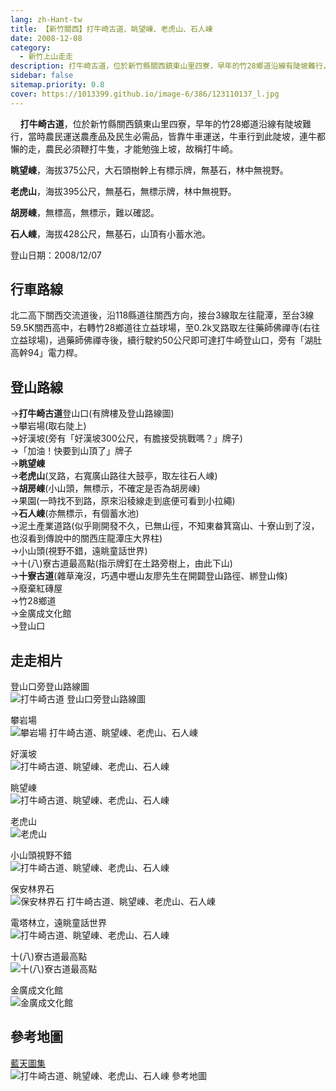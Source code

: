 ```yaml
---
lang: zh-Hant-tw
title: 【新竹關西】打牛崎古道、眺望崠、老虎山、石人崠
date: 2008-12-08
category: 
  - 新竹上山走走
description: 打牛崎古道，位於新竹縣關西鎮東山里四寮，早年的竹28鄉道沿線有陡坡難行，當時農民運送農產品及民生必需品，皆靠牛車運送，牛車行到此陡坡，連牛都懶的走，農民必須鞭打牛隻，才能勉強上坡，故稱打牛崎。 眺望崠，海拔375公尺，大石頭樹幹上有標示牌，無基石，林中無視野。老虎山，海拔395公尺，無基石，無標示牌，林中無視野。
sidebar: false
sitemap.priority: 0.8
cover: https://1013399.github.io/image-6/386/123110137_l.jpg
---
```


    **打牛崎古道**，位於新竹縣關西鎮東山里四寮，早年的竹28鄉道沿線有陡坡難行，當時農民運送農產品及民生必需品，皆靠牛車運送，牛車行到此陡坡，連牛都懶的走，農民必須鞭打牛隻，才能勉強上坡，故稱打牛崎。  

**眺望崠**，海拔375公尺，大石頭樹幹上有標示牌，無基石，林中無視野。  

<!-- more -->

**老虎山**，海拔395公尺，無基石，無標示牌，林中無視野。  

**胡房崠**，無標高，無標示，難以確認。  

**石人崠**，海拔428公尺，無基石，山頂有小蓄水池。

登山日期：2008/12/07

## 行車路線
北二高下關西交流道後，沿118縣道往關西方向，接台3線取左往龍潭，至台3線59.5K關西高中，右轉竹28鄉道往立益球場，至0.2k叉路取左往藥師佛禪寺(右往立益球場)，過藥師佛禪寺後，續行駛約50公尺即可達打牛崎登山口，旁有「湖肚高幹94」電力桿。

## 登山路線
→**打牛崎古道**登山口(有牌樓及登山路線圖)  
→攀岩場(取右陡上)  
→好漢坡(旁有「好漢坡300公尺，有膽接受挑戰嗎？」牌子)  
→「加油！快要到山頂了」牌子  
→**眺望崠**  
→**老虎山**(叉路，右寬廣山路往大鼓亭，取左往石人崠)  
→**胡房崠**(小山頭，無標示，不確定是否為胡房崠)  
→果園(一時找不到路，原來沿稜線走到底便可看到小拉繩)  
→**石人崠**(亦無標示，有個蓄水池)  
→泥土產業道路(似乎剛開發不久，已無山徑，不知東畚箕窩山、十寮山到了沒，也沒看到傳說中的關西庄龍潭庄大界柱)  
→小山頭(視野不錯，遠眺童話世界)  
→十(八)寮古道最高點(指示牌釘在土路旁樹上，由此下山)  
→**十寮古道**(雜草淹沒，巧遇中壢山友廖先生在開闢登山路徑、綁登山條)  
→廢棄紅磚屋  
→竹28鄉道  
→金廣成文化館  
→登山口

## 走走相片
登山口旁登山路線圖  
![打牛崎古道 登山口旁登山路線圖](https://1013399.github.io/image-6/386/123110239_l.jpg)

攀岩場  
![攀岩場 打牛崎古道、眺望崠、老虎山、石人崠](https://1013399.github.io/image-6/386/123110089_l.jpg)

好漢坡  
![打牛崎古道、眺望崠、老虎山、石人崠](https://1013399.github.io/image-6/386/123110092_l.jpg)

眺望崠  
![打牛崎古道、眺望崠、老虎山、石人崠](https://1013399.github.io/image-6/386/123110098_l.jpg)

老虎山  
![老虎山](https://1013399.github.io/image-6/386/123110103_l.jpg)

小山頭視野不錯  
![打牛崎古道、眺望崠、老虎山、石人崠](https://1013399.github.io/image-6/386/123110137_l.jpg)

保安林界石  
![保安林界石 打牛崎古道、眺望崠、老虎山、石人崠](https://1013399.github.io/image-6/386/123110172_l.jpg)

電塔林立，遠眺童話世界  
![打牛崎古道、眺望崠、老虎山、石人崠](https://1013399.github.io/image-6/386/123110184_l.jpg)

十(八)寮古道最高點  
![十(八)寮古道最高點](https://1013399.github.io/image-6/386/123110174_l.jpg)

金廣成文化館  
![金廣成文化館](https://1013399.github.io/image-6/386/123110235_l.jpg)

## 參考地圖
[藍天圖集](http://www.keepon.com.tw/ActiveSite/Article/One.asp?ArticleID=6460)  
![打牛崎古道、眺望崠、老虎山、石人崠 參考地圖](https://1013399.github.io/image-6/386/123110285_l.jpg)